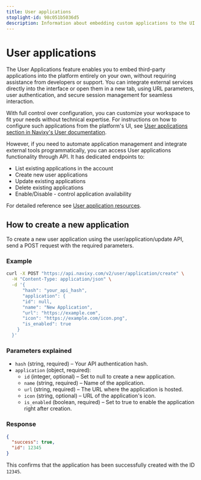 ```yaml
---
title: User applications
stoplight-id: 98c051b5036d5
description: Information about embedding custom applications to the UI on user's own
---
```


# User applications

The User Applications feature enables you to embed third-party applications into the platform entirely on your own, without requiring assistance from developers or support. You can integrate external services directly into the interface or open them in a new tab, using URL parameters, user authentication, and secure session management for seamless interaction.

With full control over configuration, you can customize your workspace to fit your needs without technical expertise. For instructions on how to configure such applications from the platform's UI, see [User applications section in Navixy's User documentation](https://docs.navixy.com/user-guide/user-applications).

However, if you need to automate application management and integrate external tools programmatically, you can access User applications functionality through API. It has dedicated endpoints to:

* List existing applications in the account
* Create new user applications
* Update existing applications
* Delete existing applications
* Enable/Disable - control application availability

For detailed reference see [User application resources](https://app.gitbook.com/o/X7489dsx4ngbC5iEh4eH/s/wsyU95CoLDheydH0OQPY/~/changes/2/introduction/resources/commons/user/user-applications/user).

## How to create a new application

To create a new user application using the user/application/update API, send a POST request with the required parameters.

### Example

```bash
curl -X POST "https://api.navixy.com/v2/user/application/create" \
  -H "Content-Type: application/json" \
  -d '{
      "hash": "your_api_hash",
      "application": {
      "id": null,
      "name": "New Application",
      "url": "https://example.com",
      "icon": "https://example.com/icon.png",
      "is_enabled": true
    }
  }'
```

### Parameters explained

* `hash` (string, required) – Your API authentication hash.
* `application` (object, required):
  * `id` (integer, optional) – Set to null to create a new application.
  * `name` (string, required) – Name of the application.
  * `url` (string, required) – The URL where the application is hosted.
  * `icon` (string, optional) – URL of the application's icon.
  * `is_enabled` (boolean, required) – Set to true to enable the application right after creation.

### Response

```json
{
  "success": true,
  "id": 12345
}
```

This confirms that the application has been successfully created with the ID `12345`.
